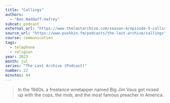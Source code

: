```yaml
---
title: "Callings"
authors:
  - "Ben Naddaff-Hafrey"
subcat: podcast
external_url: "https://www.thelastarchive.com/season-4/episode-5-callings"
source_url: "https://www.pushkin.fm/podcasts/the-last-archive/callings"
course: communication
tags:
  - telephone
  - religion
year: 2023
month: jul
series: "The Last Archive (Podcast)"
number: 22
minutes: 44
---
```


> In the 1940s, a freelance wiretapper named Big Jim Vaus got mixed up with the cops, the mob, and the most famous preacher in America.
